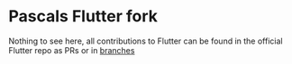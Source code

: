# Pascals Flutter fork

Nothing to see here, all contributions to Flutter can be found in the official Flutter repo as PRs or in [branches](https://github.com/passsy/flutter/branches)
